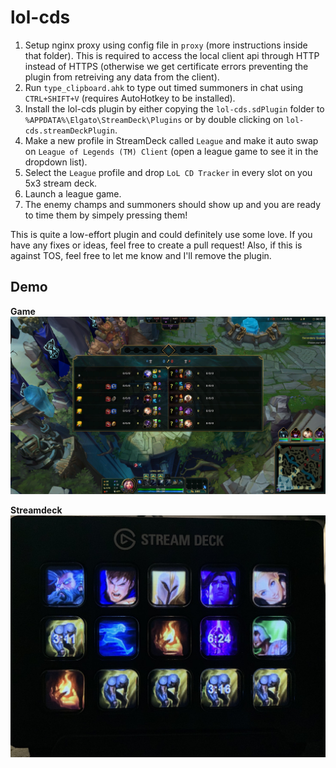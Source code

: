 # lol-cds

1. Setup nginx proxy using config file in `proxy` (more instructions inside that folder). This is required to access the local client api through HTTP instead of HTTPS (otherwise we get certificate errors preventing the plugin from retreiving any data from the client).
2. Run `type_clipboard.ahk` to type out timed summoners in chat using `CTRL+SHIFT+V` (requires AutoHotkey to be installed).
3. Install the lol-cds plugin by either copying the `lol-cds.sdPlugin` folder to `%APPDATA%\Elgato\StreamDeck\Plugins` or by double clicking on `lol-cds.streamDeckPlugin`.
4. Make a new profile in StreamDeck called `League` and make it auto swap on `League of Legends (TM) Client` (open a league game to see it in the dropdown list). 
5. Select the `League` profile and drop `LoL CD Tracker` in every slot on you 5x3 stream deck. 
6. Launch a league game.
7. The enemy champs and summoners should show up and you are ready to time them by simpely pressing them!

This is quite a low-effort plugin and could definitely use some love. If you have any fixes or ideas, feel free to create a pull request!
Also, if this is against TOS, feel free to let me know and I'll remove the plugin.

## Demo

**Game**
![Game](demo/game.png)

**Streamdeck**
![Game](demo/streamdeck.jpg)

